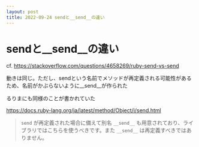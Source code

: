 ```yaml
---
layout: post
title: 2022-09-24 sendと__send__の違い
---
```


# sendと__send__の違い

cf. https://stackoverflow.com/questions/4658269/ruby-send-vs-send

動きは同じ。ただし、sendという名前でメソッドが再定義される可能性があるため、名前がかぶらないように__send__が作られた

るりまにも同様のことが書かれていた

https://docs.ruby-lang.org/ja/latest/method/Object/i/send.html

> `send` が再定義された場合に備えて別名 `__send__` も用意されており、ライブラリではこちらを使うべきです。また `__send__` は再定義すべきではありません。
